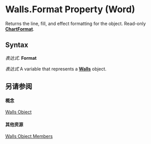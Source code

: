 
# Walls.Format Property (Word)

Returns the line, fill, and effect formatting for the object. Read-only  **[ChartFormat](5f6546e8-c2fd-eec5-27a9-f2fd2c058f16.md)**.


## Syntax

 _表达式_. **Format**

 _表达式_ A variable that represents a **[Walls](e98c7218-b944-12bb-caf9-daecee4b6c0c.md)** object.


## 另请参阅


#### 概念


[Walls Object](e98c7218-b944-12bb-caf9-daecee4b6c0c.md)
#### 其他资源


[Walls Object Members](http://msdn.microsoft.com/library/ff55b62c-e618-2e72-be85-fbe67cefc9ad%28Office.15%29.aspx)